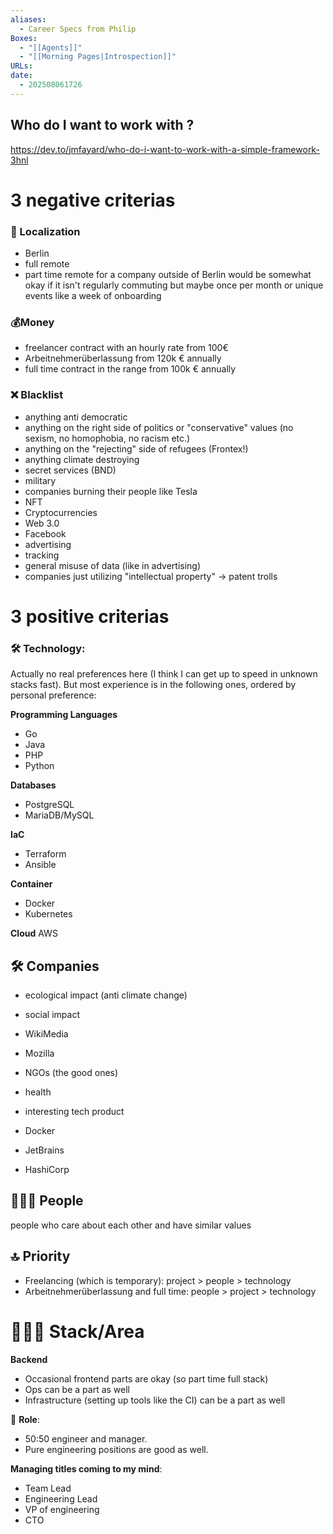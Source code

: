 ```yaml
---
aliases:
  - Career Specs from Philip
Boxes:
  - "[[Agents]]"
  - "[[Morning Pages|Introspection]]"
URLs: 
date:
  - 202508061726
---
```

## Who do I want to work with ?
https://dev.to/jmfayard/who-do-i-want-to-work-with-a-simple-framework-3hnl


# 3 negative criterias

### **📍 Localization**

- Berlin
- full remote
- part time remote for a company outside of Berlin would be somewhat okay if it isn't regularly commuting but maybe once per month or unique events like a week of onboarding

### **💰Money**

- freelancer contract with an hourly rate from 100€
- Arbeitnehmerüberlassung from 120k € annually
- full time contract in the range from 100k € annually

### **❌ Blacklist**

- anything anti democratic
- anything on the right side of politics or "conservative" values (no sexism, no homophobia, no racism etc.)
- anything on the "rejecting" side of refugees (Frontex!)
- anything climate destroying
- secret services (BND)
- military
- companies burning their people like Tesla
- NFT
- Cryptocurrencies
- Web 3.0
- Facebook
- advertising
- tracking
- general misuse of data (like in advertising)
- companies just utilizing "intellectual property" -> patent trolls

# 3 positive criterias

### 🛠️ Technology: 

Actually no real preferences here (I think I can get up to speed in unknown stacks fast). But most experience is in the following ones, ordered by personal preference:  
    
**Programming Languages**
- Go
- Java
- PHP
- Python

**Databases**
- PostgreSQL
- MariaDB/MySQL

**IaC**
- Terraform
- Ansible

**Container**
- Docker
- Kubernetes

**Cloud**
AWS

## 🛠️ Companies

- ecological impact (anti climate change)
- social impact

- WikiMedia
- Mozilla
- NGOs (the good ones)

- health
- interesting tech product

- Docker
- JetBrains
- HashiCorp

## 👨🏻‍🦰 People

people who care about each other and have similar values

  
## 🔝 Priority

- Freelancing (which is temporary): project > people > technology
- Arbeitnehmerüberlassung and full time: people > project > technology


# 👨🏻‍💻 Stack/Area

**Backend**
- Occasional frontend parts are okay (so part time full stack)
- Ops can be a part as well
- Infrastructure (setting up tools like the CI) can be a part as well

🥁 **Role**: 
- 50:50 engineer and manager. 
- Pure engineering positions are good as well. 

**Managing titles coming to my mind**: 
- Team Lead
- Engineering Lead
- VP of engineering
- CTO
